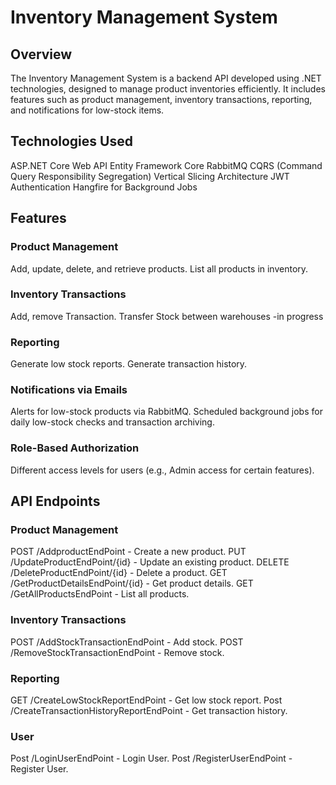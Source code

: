 
# Inventory Management System
## Overview
 The Inventory Management System is a backend API developed using .NET technologies, designed to manage product inventories efficiently. It includes features such as product management, inventory transactions, reporting, and notifications for low-stock items.

## Technologies Used
ASP.NET Core Web API
Entity Framework Core
RabbitMQ
CQRS (Command Query Responsibility Segregation)
Vertical Slicing Architecture
JWT Authentication
Hangfire for Background Jobs

## Features
### Product Management
 Add, update, delete, and retrieve products.
 List all products in inventory.

### Inventory Transactions
Add, remove Transaction.
Transfer Stock between warehouses -in progress

### Reporting
Generate low stock reports.
Generate transaction history.

### Notifications via Emails
Alerts for low-stock products via RabbitMQ.
Scheduled background jobs for daily low-stock checks and transaction archiving.

### Role-Based Authorization
Different access levels for users (e.g., Admin access for certain features).

## API Endpoints
### Product Management
POST /AddproductEndPoint - Create a new product.
PUT /UpdateProductEndPoint/{id} - Update an existing product.
DELETE /DeleteProductEndPoint/{id} - Delete a product.
GET /GetProductDetailsEndPoint/{id} - Get product details.
GET /GetAllProductsEndPoint - List all products.

### Inventory Transactions
POST /AddStockTransactionEndPoint - Add stock.
POST /RemoveStockTransactionEndPoint - Remove stock.

### Reporting
GET /CreateLowStockReportEndPoint - Get low stock report.
Post /CreateTransactionHistoryReportEndPoint - Get transaction history.

### User
Post /LoginUserEndPoint - Login User.
Post /RegisterUserEndPoint - Register User.


